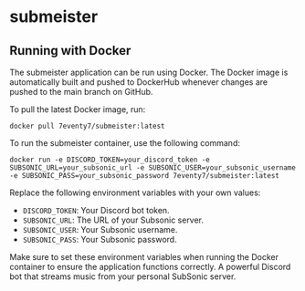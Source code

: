 # submeister

## Running with Docker

The submeister application can be run using Docker. The Docker image is automatically built and pushed to DockerHub whenever changes are pushed to the main branch on GitHub.

To pull the latest Docker image, run:
```
docker pull 7eventy7/submeister:latest
```

To run the submeister container, use the following command:
```
docker run -e DISCORD_TOKEN=your_discord_token -e SUBSONIC_URL=your_subsonic_url -e SUBSONIC_USER=your_subsonic_username -e SUBSONIC_PASS=your_subsonic_password 7eventy7/submeister:latest
```

Replace the following environment variables with your own values:
- `DISCORD_TOKEN`: Your Discord bot token.
- `SUBSONIC_URL`: The URL of your Subsonic server.
- `SUBSONIC_USER`: Your Subsonic username.
- `SUBSONIC_PASS`: Your Subsonic password.

Make sure to set these environment variables when running the Docker container to ensure the application functions correctly.
A powerful Discord bot that streams music from your personal SubSonic server.
